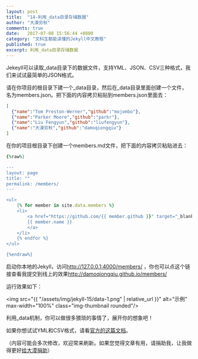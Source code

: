 ```yaml
---
layout: post
title:  "14-利用_data目录存储数据"
author: "大漠穷秋"
comments: true
date:   2017-07-08 15:56:44 +0800
category: "文科生都能读懂的Jekyll中文教程"
published: true
excerpt: 利用_data目录存储数据
---
```

Jekeyll可以读取_data目录下的数据文件，支持YML、JSON、CSV三种格式，我们来试试最简单的JSON格式。

请在你项目的根目录下建一个_data目录，然后在_data目录里面创建一个文件，名为members.json。把下面的内容拷贝粘贴到members.json里面去：

```json
[
  {"name":"Tom Preston-Werner","github":"mojombo"},
  {"name":"Parker Moore","github":"parkr"},
  {"name":"Liu Fengyun","github":"liufengyun"},
  {"name":"大漠穷秋","github":"damoqiongqiu"}
]
```

在你的项目根目录下创建一个members.md文件，把下面的内容拷贝粘贴进去：

```ruby
{%raw%}

---
layout: page
title: ""
permalink: /members/
---

<ul>
    {% for member in site.data.members %}
    <li>
        <a href="https://github.com/{{ member.github }}" target="_blank">
        {{ member.name }}
        </a>
    </li>
    {% endfor %}
</ul>

{%endraw%}

```

启动你本地的Jekyll，访问<a href="http://127.0.0.1:4000/members/" target="_blank">http://127.0.0.1:4000/members/</a>  ，你也可以点这个链接查看我提交到线上的效果<a href="http://damoqiongqiu.github.io/members/" target="_blank">http://damoqiongqiu.github.io/members/</a>

运行效果如下：

<img src="{{ "/assets/img/jekyll-15/data-1.png" | relative_url }}" alt="示例" max-width="100%" class="img-thumbnail rounded"/>

利用_data机制，你可以做很多猥琐的事情了，展开你的想象吧！

如果你想试试YML和CSV格式，请看<a href="https://jekyllrb.com/docs/datafiles/" target="_blank">官方的这篇文档</a>。

（内容可能会多次修改，欢迎常来刷新。如果您觉得文章有用，请捐助我，让我做得更好<a href="http://damoqiongqiu.github.io/donate/index.html">给大漠捐助</a>）